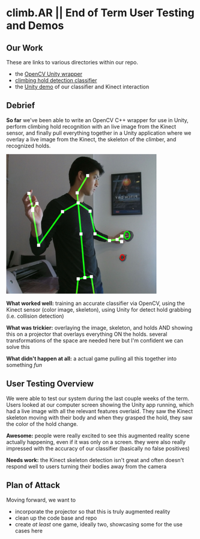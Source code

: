 # climb.AR || End of Term User Testing and Demos

## Our Work
These are links to various directories within our repo.
- the [OpenCV Unity wrapper](https://github.com/patxu/cs98-senior-project/tree/master/OpenCVUnity/OpenCVUnity)
- [climbing hold detection classifier](https://github.com/patxu/cs98-senior-project/tree/master/object_rec)
- the [Unity demo](https://github.com/patxu/cs98-senior-project/tree/master/climbARUnity) of our classifier and Kinect interaction


## Debrief
**So far** we've been able to write an OpenCV C++ wrapper for use in Unity, perform climbing hold recognition with an live image from the Kinect sensor, and finally pull everything together in a Unity application where we overlay a live image from the Kinect, the skeleton of the climber, and recognized holds.

<img src="../readme_imgs/overlay2.jpg" width=400x>

**What worked well:** training an accurate classifier via OpenCV, using the Kinect sensor (color image, skeleton), using Unity for detect hold grabbing (i.e. collision detection)

**What was trickier:** overlaying the image, skeleton, and holds AND showing this on a projector that overlays everything ON the holds. several transformations of the space are needed here but I'm confident we can solve this

**What didn't happen at all:** a actual game pulling all this together into something *fun*

## User Testing Overview
We were able to test our system during the last couple weeks of the term. Users looked at our computer screen showing the Unity app running, which had a live image with all the relevant features overlaid. They saw the Kinect skeleton moving with their body and when they grasped the hold, they saw the color of the hold change.

**Awesome:** people were really excited to see this augmented reality scene actually happening, even if it was only on a screen. they were also really impressed with the accuracy of our classifier (basically no false positives)

**Needs work:** the Kinect skeleton detection isn't great and often doesn't respond well to users turning their bodies away from the camera

## Plan of Attack
Moving forward, we want to
- incorporate the projector so that this is truly augmented reality
- clean up the code base and repo
- create *at least* one game, ideally two, showcasing some for the use cases here

